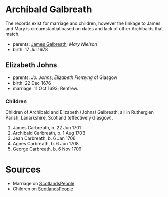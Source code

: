 # Archibald Galbreath

The records exist for marriage and children, however the linkage to James and Mary is circumstantial based on dates and lack of other Archibalds that match.

- parents: [James Galbreath](galbreath-james-1659.md); *Mary Nielson*
- birth: 17 Jul 1678

## Elizabeth Johns

- parents: *Jo. Johns*; *Elizabeth Flemyng* of Glasgow
- birth: 22 Dec 1676
- marriage: 11 Oct 1693; Renfrew. 

### Children

Children of Archibald and Elizabeth (Johns) Galbreath, all in Rutherglen Parish, Lanarkshire, Scotland (effectively Glasgow).

1. James Carbreath, b. 22 Jun 1701
2. Archibald Carbreath, b. 1 Aug 1703
3. Jean Carbreath, b. 6 Jan 1706
4. Agnes Carbreath, b. 6 Jun 1708
5. George Carbreath, b. 6 Nov 1709

# Sources

- Marriage on [ScotlandsPeople](https://www.scotlandspeople.gov.uk/record-results?search_type=people&event=M&record_type%5B0%5D=opr_marriages&church_type=Old%20Parish%20Registers&dl_cat=church&dl_rec=church-banns-marriages&surname=galbreath&surname_so=syn&forename_so=starts&sex=M&spouse_name=johns&spouse_name_so=exact&record=Church%20of%20Scotland%20%28old%20parish%20registers%29%20Roman%20Catholic%20Church%20Other%20churches)
- Children on [ScotlandsPeople](https://www.scotlandspeople.gov.uk/record-results?search_type=people&event=%28B%20OR%20C%20OR%20S%29&record_type%5B0%5D=opr_births&church_type=Old%20Parish%20Registers&dl_cat=church&dl_rec=church-births-baptisms&surname=carbreath&surname_so=syn&forename_so=starts&from_year=1700&to_year=1710&parent_names=carbreath&parent_names_so=fuzzy&parent_name_two=johns&parent_name_two_so=exact&record=Church%20of%20Scotland%20%28old%20parish%20registers%29%20Roman%20Catholic%20Church%20Other%20churches&sort=asc&order=Date&field=year)


